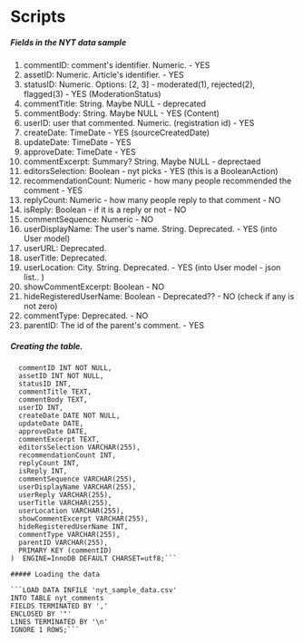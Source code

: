 # Scripts


##### Fields in the NYT data sample

1. commentID: comment's identifier. Numeric. - YES
2. assetID: Numeric. Article's identifier. - YES
3. statusID: Numeric. Options: [2, 3]  - moderated(1), rejected(2), flagged(3) - YES (ModerationStatus)
4. commentTitle: String. Maybe NULL  - deprecated
5. commentBody: String. Maybe NULL - YES (Content)
6. userID: user that commented. Numeric.  (registration id) - YES
7. createDate: TimeDate   - YES (sourceCreatedDate)
8. updateDate: TimeDate   - YES
9. approveDate: TimeDate  - YES
10. commentExcerpt: Summary? String. Maybe NULL  - deprectaed
11. editorsSelection: Boolean  - nyt picks - YES (this is a BooleanAction)
12. recommendationCount: Numeric  - how many people recommended the comment  - YES
13. replyCount: Numeric  - how many people reply to that comment - NO
14. isReply: Boolean  - if it is a reply or not - NO
15. commentSequence: Numeric  - NO
16. userDisplayName: The user's name. String.  Deprecated. - YES (into User model)
17. userURL: Deprecated.
18. userTitle:  Deprecated.
19. userLocation: City. String. Deprecated. - YES (into User model - json list.. )
20. showCommentExcerpt: Boolean  - NO
21. hideRegisteredUserName: Boolean  - Deprecated?? - NO (check if any is not zero)
22. commentType: Deprecated. - NO
23. parentID: The id of the parent's comment. - YES

##### Creating the table.

```CREATE TABLE nyt_comments (
  commentID INT NOT NULL,
  assetID INT NOT NULL,
  statusID INT,
  commentTitle TEXT,
  commentBody TEXT,
  userID INT,
  createDate DATE NOT NULL,
  updateDate DATE,
  approveDate DATE,
  commentExcerpt TEXT,
  editorsSelection VARCHAR(255),
  recommendationCount INT,
  replyCount INT,
  isReply INT,
  commentSequence VARCHAR(255),
  userDisplayName VARCHAR(255),
  userReply VARCHAR(255),
  userTitle VARCHAR(255),
  userLocation VARCHAR(255),
  showCommentExcerpt VARCHAR(255),
  hideRegisteredUserName INT,
  commentType VARCHAR(255),
  parentID VARCHAR(255),
  PRIMARY KEY (commentID)
)  ENGINE=InnoDB DEFAULT CHARSET=utf8;```

##### Loading the data

```LOAD DATA INFILE 'nyt_sample_data.csv'
INTO TABLE nyt_comments
FIELDS TERMINATED BY ','
ENCLOSED BY '"'
LINES TERMINATED BY '\n'
IGNORE 1 ROWS;```
